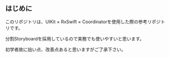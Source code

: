 ## はじめに

このリポジトリは、UIKit × RxSwift × Coordinatorを使用した際の参考リポジトリです。

分割Storyboardを採用しているので実務でも使いやすいと思います。

初学者故に拙い点、改善点あると思いますがご了承下さい。
